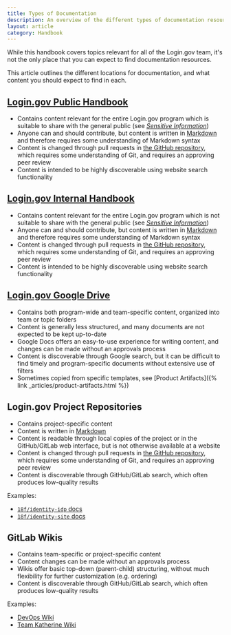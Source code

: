 ```yaml
---
title: Types of Documentation
description: An overview of the different types of documentation resources and where to find them
layout: article
category: Handbook
---
```


While this handbook covers topics relevant for all of the Login.gov team, it's not the only place
that you can expect to find documentation resources.

This article outlines the different locations for documentation, and what content you should expect
to find in each.

## [Login.gov Public Handbook](https://handbook.login.gov/)

- Contains content relevant for the entire Login.gov program which is suitable to share with the
  general public (see [_Sensitive Information_](https://handbook.login.gov/articles/contributing.html#sensitive-information))
- Anyone can and should contribute, but content is written in [Markdown](https://en.wikipedia.org/wiki/Markdown)
  and therefore requires some understanding of Markdown syntax
- Content is changed through pull requests in [the GitHub repository](https://github.com/GSA-TTS/identity-handbook),
  which requires some understanding of Git, and requires an approving peer review
- Content is intended to be highly discoverable using website search functionality

## [Login.gov Internal Handbook](https://lg-public.pages.production.gitlab.login.gov/identity-internal-handbook/)

- Contains content relevant for the entire Login.gov program which is not suitable to share with the
  general public (see [_Sensitive Information_](https://handbook.login.gov/articles/contributing.html#sensitive-information))
- Anyone can and should contribute, but content is written in [Markdown](https://en.wikipedia.org/wiki/Markdown)
  and therefore requires some understanding of Markdown syntax
- Content is changed through pull requests in [the GitHub repository](https://github.com/GSA-TTS/identity-handbook),
  which requires some understanding of Git, and requires an approving peer review
- Content is intended to be highly discoverable using website search functionality

## [Login.gov Google Drive](https://drive.google.com/drive/folders/0AJJ3eelM4E-NUk9PVA)

- Contains both program-wide and team-specific content, organized into team or topic folders
- Content is generally less structured, and many documents are not expected to be kept up-to-date
- Google Docs offers an easy-to-use experience for writing content, and changes can be made without
  an approvals process
- Content is discoverable through Google search, but it can be difficult to find timely and
  program-specific documents without extensive use of filters
- Sometimes copied from specific templates, see [Product Artifacts]({% link _articles/product-artifacts.html %})

## Login.gov Project Repositories

- Contains project-specific content
- Content is written in [Markdown](https://en.wikipedia.org/wiki/Markdown)
- Content is readable through local copies of the project or in the GitHub/GitLab web interface, but
  is not otherwise available at a website
- Content is changed through pull requests in [the GitHub repository](https://github.com/GSA-TTS/identity-handbook),
  which requires some understanding of Git, and requires an approving peer review
- Content is discoverable through GitHub/GitLab search, which often produces low-quality results

Examples:

- [`18f/identity-idp` docs](https://github.com/18F/identity-idp/tree/main/docs)
- [`18f/identity-site` docs](https://github.com/GSA-TTS/identity-site/tree/main/docs)

## GitLab Wikis

- Contains team-specific or project-specific content
- Content changes can be made without an approvals process
- Wikis offer basic top-down (parent-child) structuring, without much flexibility for further
  customization (e.g. ordering)
- Content is discoverable through GitHub/GitLab search, which often produces low-quality results

Examples:

- [DevOps Wiki](https://gitlab.login.gov/lg/identity-devops/-/wikis/home)
- [Team Katherine Wiki](https://gitlab.login.gov/groups/lg-teams/katherine/-/wikis/home)
